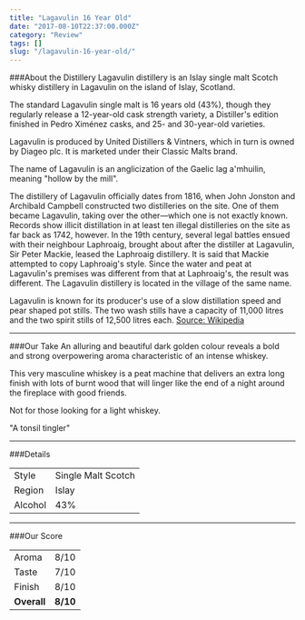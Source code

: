 ```yaml
---
title: "Lagavulin 16 Year Old"
date: "2017-08-10T22:37:00.000Z"
category: "Review"
tags: []
slug: "/lagavulin-16-year-old/"
---
```

###About the Distillery
Lagavulin distillery is an Islay single malt Scotch whisky distillery in Lagavulin on the island of Islay, Scotland.

The standard Lagavulin single malt is 16 years old (43%), though they regularly release a 12-year-old cask strength variety, a Distiller's edition finished in Pedro Ximénez casks, and 25- and 30-year-old varieties.

Lagavulin is produced by United Distillers & Vintners, which in turn is owned by Diageo plc. It is marketed under their Classic Malts brand.

The name of Lagavulin is an anglicization of the Gaelic lag a'mhuilin, meaning "hollow by the mill".

The distillery of Lagavulin officially dates from 1816, when John Jonston and Archibald Campbell constructed two distilleries on the site. One of them became Lagavulin, taking over the other—which one is not exactly known. Records show illicit distillation in at least ten illegal distilleries on the site as far back as 1742, however. In the 19th century, several legal battles ensued with their neighbour Laphroaig, brought about after the distiller at Lagavulin, Sir Peter Mackie, leased the Laphroaig distillery. It is said that Mackie attempted to copy Laphroaig's style. Since the water and peat at Lagavulin's premises was different from that at Laphroaig's, the result was different. The Lagavulin distillery is located in the village of the same name.

Lagavulin is known for its producer's use of a slow distillation speed and pear shaped pot stills. The two wash stills have a capacity of 11,000 litres and the two spirit stills of 12,500 litres each.
[Source: Wikipedia](https://en.wikipedia.org/wiki/Lagavulin_distillery)

---

###Our Take
An alluring and beautiful dark golden colour reveals a bold and strong overpowering aroma characteristic of an intense whiskey.

This very masculine whiskey is a peat machine that delivers an extra long finish with lots of burnt wood that will linger like the end of a night around the fireplace with good friends.

Not for those looking for a light whiskey.

"A tonsil tingler"

---

###Details
<table>  
<tr>  
<td class="grey">Style</td><td>Single Malt Scotch</td>  
</tr>  
<tr>  
<td class="grey">Region</td><td>Islay</td>  
</tr>  
<tr>  
<td class="grey">Alcohol</td><td>43%</td>  
</tr>  
</table>


---

###Our Score
<table class="score-table">  
<tr>  
<td class="grey">Aroma</td><td>8/10</td>  
</tr>  
<tr>  
<td class="grey">Taste</td><td>7/10</td>  
</tr>  
<tr>  
<td class="grey">Finish</td><td>8/10</td>  
</tr>  
<tr>  
<td class="grey"><strong>Overall</strong></td><td><strong>8/10</strong></td>  
</tr>  
</table>
    